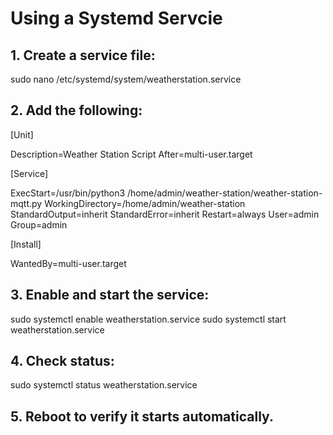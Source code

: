 # Using a Systemd Servcie

## 1. Create a service file:

sudo nano /etc/systemd/system/weatherstation.service

## 2. Add the following:

[Unit]

Description=Weather Station Script
After=multi-user.target

[Service]

ExecStart=/usr/bin/python3 /home/admin/weather-station/weather-station-mqtt.py
WorkingDirectory=/home/admin/weather-station
StandardOutput=inherit
StandardError=inherit
Restart=always
User=admin
Group=admin

[Install]

WantedBy=multi-user.target

## 3. Enable and start the service:

sudo systemctl enable weatherstation.service
sudo systemctl start weatherstation.service

## 4. Check status:

sudo systemctl status weatherstation.service

## 5. Reboot to verify it starts automatically.